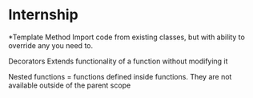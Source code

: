 # Internship


*Template Method
Import code from existing classes, but with ability to
override any you need to.

Decorators
Extends functionality of a function without modifying it

Nested functions = functions defined inside
functions. They are not available outside of the parent scope




